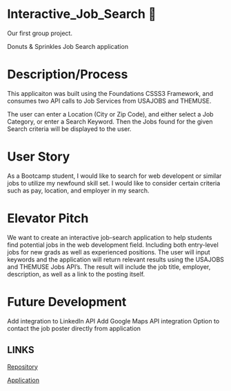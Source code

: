 # Interactive_Job_Search :doughnut:
Our first group project.

Donuts & Sprinkles Job Search application

# Description/Process
This applicaiton was built using the Foundations CSSS3 Framework, and consumes two API calls 
to Job Services from USAJOBS and THEMUSE.

The user can enter a Location (City or Zip Code), and either select a Job Category, or enter a Search Keyword.
Then the Jobs found for the given Search criteria will be displayed to the user.

# User Story
As a Bootcamp student, I would like to search for web developent or similar jobs to utilize my newfound skill set. I would like to consider certain criteria such as pay, location, and employer in my search.

# Elevator Pitch
We want to create an interactive job-search application to help students find potential jobs in the web development field. Including both entry-level jobs for new grads as well as experienced positions. The user will input keywords and the application will return relevant results using the USAJOBS and THEMUSE Jobs API’s. The result will include the job title, employer, description, as well as a link to the posting itself.

# Future Development
Add integration to LinkedIn API
Add Google Maps API integration
Option to contact the job poster directly from application


## LINKS

[Repository](https://github.com/codemaster-jab/JobSearch)

[Application](https://codemaster-jab.github.io/JobSearch/)
